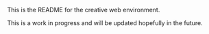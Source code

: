 This is the README for the creative web environment.

This is a work in progress and will be updated hopefully in the future.
